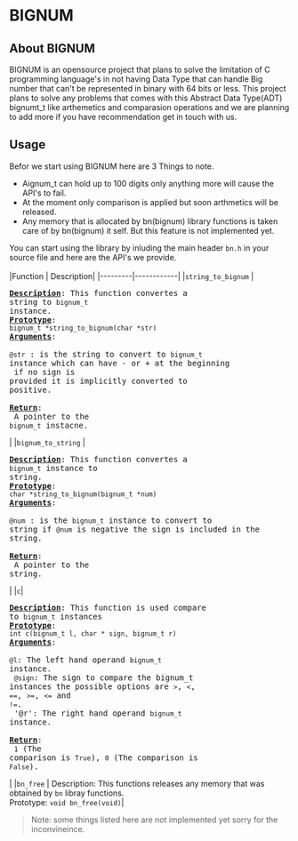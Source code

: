 # BIGNUM

## About BIGNUM
BIGNUM is an opensource project that plans to solve the limitation of C programming language's in not having Data Type that can handle Big number that can't be represented in binary with 64 bits or less. This project plans to solve any problems that comes with this Abstract Data Type(ADT) bignumt_t like arthemetics and comparasion operations and we are planning to add more if you have recommendation get in touch with us.

## Usage
Befor we start using BIGNUM here are 3 Things to note.
- Aignum_t can hold up to 100 digits only anything more will cause the API's to fail.<br>
- At the moment only comparison is applied but soon arthmetics will be released.<br>
- Any memory that is allocated by bn(bignum) library functions is taken care of by bn(bignum) it self. But this feature is not implemented yet.<br>

You can start using the library by inluding the main header `bn.h` in your source file and here are the API's we provide.<br>
<br>
|Function | Description|
|---------|------------|
|`string_to_bignum` | <pre><u><strong>Description</strong></u>: This function convertes a string to `bignum_t` instance.<br><u><strong>Prototype</strong></u>: `bignum_t *string_to_bignum(char *str)`<br><u><strong>Arguments</strong></u>:<br>    `@str` : is the string to convert to `bignum_t` instance which can have - or + at the beginning<br>    if no sign is provided it is implicitly converted to positive.<br><br><u><strong>Return</strong></u>:<br>   A pointer to the `bignum_t` instacne.</pre>|
|`bignum_to_string` | <pre><u><strong>Description</strong></u>: This function convertes a `bignum_t` instance to string.<br><u><strong>Prototype</strong></u>: `char *string_to_bignum(bignum_t *num)`<br><u><strong>Arguments</strong></u>:<br>    `@num` : is the `bignum_t` instance to convert to string if `@num` is negative the sign is included in the string.<br><br><u><strong>Return</strong></u>:<br>    A pointer to the string.</pre>|
|`c`| <pre><u><strong>Description</strong></u>: This function is used compare to `bignum_t` instances<br><u><strong>Prototype</strong></u>: `int c(bignum_t l, char * sign, bignum_t r)`<br><u><strong>Arguments</strong></u>:<br>    `@l`: The left hand operand `bignum_t` instance.<br>      `@sign`: The sign to compare the bignum_t instances the possible options are `>`, `<`, `==`, `>=`, `<=` and `!=`.<br>    '@r': The right hand operand `bignum_t` instance.<br><br><u><strong>Return</strong></u>:<br>    `1` (The comparison is `True`), `0` (The comparison is `False`).</pre>|
|`bn_free` | Description: This functions releases any memory that was obtained by `bn` libray functions.<br>Prototype: `void bn_free(void)`|

> Note: some things listed here are not implemented yet sorry for the inconvineince.
